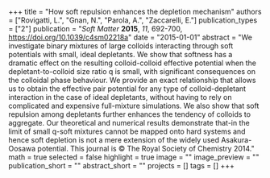 +++
title = "How soft repulsion enhances the depletion mechanism"
authors = ["Rovigatti, L.", "Gnan, N.", "Parola, A.", "Zaccarelli, E."]
publication_types = ["2"]
publication = "*Soft Matter* **2015**, *11*, 692-700, https://doi.org/10.1039/c4sm02218a"
date = "2015-01-01"
abstract = "We investigate binary mixtures of large colloids interacting through soft potentials with small, ideal depletants. We show that softness has a dramatic effect on the resulting colloid-colloid effective potential when the depletant-to-colloid size ratio q is small, with significant consequences on the colloidal phase behaviour. We provide an exact relationship that allows us to obtain the effective pair potential for any type of colloid-depletant interaction in the case of ideal depletants, without having to rely on complicated and expensive full-mixture simulations. We also show that soft repulsion among depletants further enhances the tendency of colloids to aggregate. Our theoretical and numerical results demonstrate that-in the limit of small q-soft mixtures cannot be mapped onto hard systems and hence soft depletion is not a mere extension of the widely used Asakura-Oosawa potential. This journal is © The Royal Society of Chemistry 2014."
math = true
selected = false
highlight = true
image = ""
image_preview = ""
publication_short = ""
abstract_short = ""
projects = []
tags = []
+++
